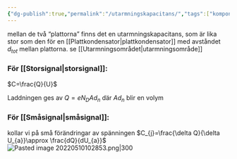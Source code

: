 ```yaml
---
{"dg-publish":true,"permalink":"/utarmningskapacitans/","tags":["komponentfysik"]}
---
```


mellan de två “plattorna” finns det en utarmningskapacitans, som är lika stor som den för en [[Plattkondensator\|plattkondensator]] med avståndet $d_{tot}$ mellan plattorna. se [[Utarmningsområdet\|utarmningsområde]]

### För [[Storsignal\|storsignal]]:

$C=\frac{Q}{U}$

Laddningen ges av 
$Q=eN_{D}Ad_{n}$
där $Ad_{n}$ blir en volym

### För [[Småsignal\|småsignal]]:
kollar vi på små förändringar av spänningen
$C_{j}=\frac{\delta Q}{\delta U_{a}}\approx \frac{dQ}{dU_{a}}$
![Pasted image 20220510102853.png|300](/img/user/images/Pasted%20image%2020220510102853.png)
